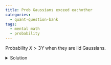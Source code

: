 ```yaml
---
title: Prob Gaussians exceed eachother 
categories:
  - quant-question-bank
tags:
  - mental math
  - probability
---
```


Probability $X > 3Y$ when they are iid Gaussians.

<details>
  <summary>Solution</summary>
  Since they are both mean 0 and Gaussians are symmetric about their mean, this probability is $1/2$.
</details>
